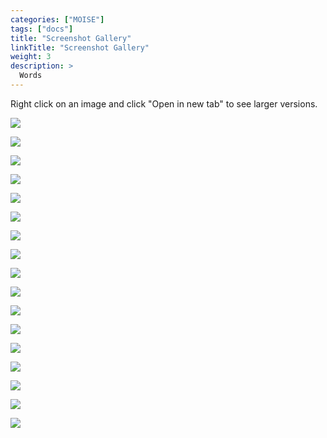 ```yaml
---
categories: ["MOISE"]
tags: ["docs"] 
title: "Screenshot Gallery"
linkTitle: "Screenshot Gallery"
weight: 3
description: >
  Words
---
```


Right click on an image and click "Open in new tab" to see larger versions.

<img src="\images\MOISEGallery\Gallery1.webp"><br>

<img src="\images\MOISEGallery\Gallery2.webp"><br>

<img src="\images\MOISEGallery\Gallery3.webp"><br>

<img src="\images\MOISEGallery\Gallery4.webp"><br>

<img src="\images\MOISEGallery\Gallery5.webp"><br>

<img src="\images\MOISEGallery\Gallery6.webp"><br>

<img src="\images\MOISEGallery\Gallery7.webp"><br>

<img src="\images\MOISEGallery\Gallery8.webp"><br>

<img src="\images\MOISEGallery\Gallery9.webp"><br>

<img src="\images\MOISEGallery\Gallery10.webp"><br>

<img src="\images\MOISEGallery\Gallery11.webp"><br>

<img src="\images\MOISEGallery\Gallery12.webp"><br>

<img src="\images\MOISEGallery\Gallery13.webp"><br>

<img src="\images\MOISEGallery\Gallery14.webp"><br>

<img src="\images\MOISEGallery\Gallery15.webp"><br>

<img src="\images\MOISEGallery\Gallery16.webp"><br>

<img src="\images\MOISEGallery\Gallery17.webp"><br>